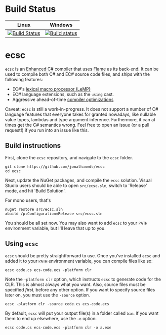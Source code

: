 # Build Status

Linux | Windows
----- | -------
[![Build Status](https://travis-ci.org/jonathanvdc/ecsc.svg?branch=master)](https://travis-ci.org/jonathanvdc/ecsc) | [![Build status](https://ci.appveyor.com/api/projects/status/6t6whsqeiebiggbc?svg=true)](https://ci.appveyor.com/project/jonathanvdc/ecsc)

# ecsc

`ecsc` is an [Enhanced C#](http://ecsharp.net/) compiler that uses [Flame](https://github.com/jonathanvdc/Flame) as its back-end. It can be used to compile both C# and EC# source code files, and ships with the following features:
* EC#'s [lexical macro processor (LeMP)](http://ecsharp.net/lemp/)
* EC# language extensions, such as the `using` cast.
* Aggressive ahead-of-time [compiler optimizations](https://github.com/jonathanvdc/ecsc/wiki/Optimization-options)

Caveat: `ecsc` is still a work-in-progress. It does not support a number of C# language features that everyone takes for granted nowadays, like nullable value types, lambdas and type argument inference. Furthermore, it can at times get the C# semantics wrong. Feel free to open an issue (or a pull request!) if you run into an issue like this.

## Build instructions

First, clone the `ecsc` repository, and navigate to the `ecsc` folder.

```
git clone https://github.com/jonathanvdc/ecsc
cd ecsc
```

Next, update the NuGet packages, and compile the `ecsc` solution.
Visual Studio users should be able to open `src/ecsc.sln`, switch to 'Release' mode, and hit 'Build Solution'.

For mono users, that's

```
nuget restore src/ecsc.sln
xbuild /p:Configuration=Release src/ecsc.sln
```

You should be all set now. You may also want to add `ecsc` to your `PATH` environment variable, but I'll leave that up to you.

## Using `ecsc`

`ecsc` should be pretty straightforward to use. Once you've installed `ecsc` and added it to your `PATH` environment variable, you can compile files like so:

```
ecsc code.cs ecs-code.ecs -platform clr
```

Note the `-platform clr` option, which instructs `ecsc` to generate code for the CLR. This is almost always what you want. Also, source files must be specified _first_, before any other option. If you want to specify source files later on, you must use the `-source` option.

```
ecsc -platform clr -source code.cs ecs-code.ecs
```

By default, `ecsc` will put your output file(s) in a folder called `bin`. If you want them to end up elsewhere, use the `-o` option.

```
ecsc code.cs ecs-code.ecs -platform clr -o a.exe
```
